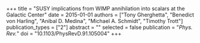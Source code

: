 +++
title = "SUSY implications from WIMP annihilation into scalars at the Galactic Center"
date = 2015-01-01
authors = ["Tony Gherghetta", "Benedict von Harling", "Anibal D. Medina", "Michael A. Schmidt", "Timothy Trott"]
publication_types = ["2"]
abstract = ""
selected = false
publication = "*Phys. Rev.*"
doi = "10.1103/PhysRevD.91.105004"
+++

